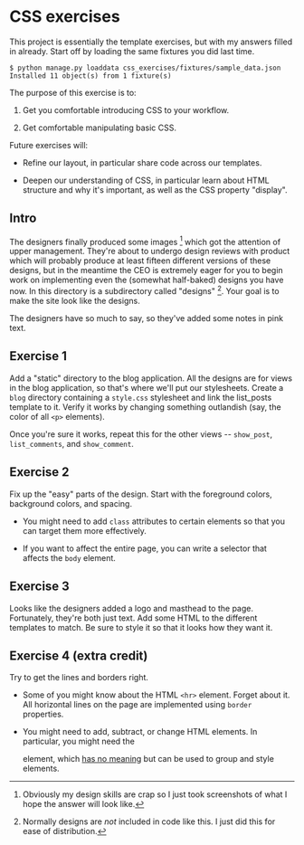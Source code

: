 # CSS exercises

This project is essentially the template exercises, but with my
answers filled in already. Start off by loading the same fixtures you
did last time.

    $ python manage.py loaddata css_exercises/fixtures/sample_data.json
    Installed 11 object(s) from 1 fixture(s)

The purpose of this exercise is to:

1. Get you comfortable introducing CSS to your workflow.

2. Get comfortable manipulating basic CSS.

Future exercises will:

- Refine our layout, in particular share code across our templates.

- Deepen our understanding of CSS, in particular learn about HTML
structure and why it's important, as well as the CSS property
"display".

## Intro

The designers finally produced some images [^1] which got the
attention of upper management. They're about to undergo design reviews
with product which will probably produce at least fifteen different
versions of these designs, but in the meantime the CEO is extremely
eager for you to begin work on implementing even the (somewhat
half-baked) designs you have now. In this directory is a subdirectory
called "designs" [^2]. Your goal is to make the site look like the
designs.

The designers have so much to say, so they've added some notes in pink
text.

## Exercise 1

Add a "static" directory to the blog application. All the designs are
for views in the blog application, so that's where we'll put our
stylesheets. Create a ``blog`` directory containing a ``style.css``
stylesheet and link the list_posts template to it. Verify it works by
changing something outlandish (say, the color of all ``<p>``
elements).

Once you're sure it works, repeat this for the other views --
``show_post``, ``list_comments``, and ``show_comment``.

## Exercise 2

Fix up the "easy" parts of the design. Start with the foreground
colors, background colors, and spacing.

- You might need to add ``class`` attributes to certain elements so
  that you can target them more effectively.

- If you want to affect the entire page, you can write a selector that
  affects the ``body`` element.

## Exercise 3

Looks like the designers added a logo and masthead to the
page. Fortunately, they're both just text. Add some HTML to the
different templates to match. Be sure to style it so that it looks how
they want it.

## Exercise 4 (extra credit)

Try to get the lines and borders right.

- Some of you might know about the HTML ``<hr>`` element. Forget about
  it. All horizontal lines on the page are implemented using
  ``border`` properties.

- You might need to add, subtract, or change HTML elements. In
  particular, you might need the <div> element, which
  [has no meaning](https://developer.mozilla.org/en-US/docs/Web/HTML/Element/div)
  but can be used to group and style elements.

[^1]: Obviously my design skills are crap so I just took screenshots
    of what I hope the answer will look like.

[^2]: Normally designs are *not* included in code like this. I just
    did this for ease of distribution.
